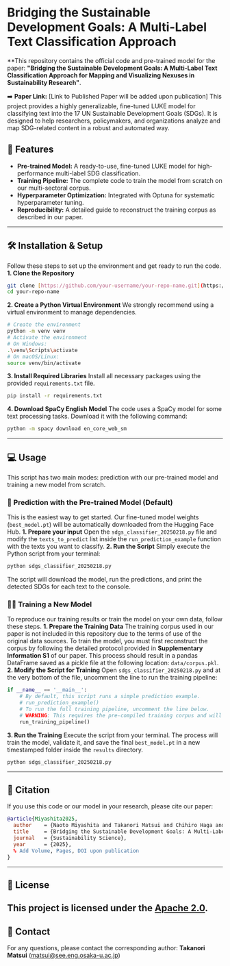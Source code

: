 # Bridging the Sustainable Development Goals: A Multi-Label Text Classification Approach
**This repository contains the official code and pre-trained model for the paper: **"Bridging the Sustainable Development Goals: A Multi-Label Text Classification Approach for Mapping and Visualizing Nexuses in Sustainability Research"**.

:arrow_right: **Paper Link:** [Link to Published Paper will be added upon publication]
This project provides a highly generalizable, fine-tuned LUKE model for classifying text into the 17 UN Sustainable Development Goals (SDGs). It is designed to help researchers, policymakers, and organizations analyze and map SDG-related content in a robust and automated way.

## :rocket: Features
* **Pre-trained Model:** A ready-to-use, fine-tuned LUKE model for high-performance multi-label SDG classification.
* **Training Pipeline:** The complete code to train the model from scratch on our multi-sectoral corpus.
* **Hyperparameter Optimization:** Integrated with Optuna for systematic hyperparameter tuning.
* **Reproducibility:** A detailed guide to reconstruct the training corpus as described in our paper.
---
## :hammer_and_wrench: Installation & Setup
Follow these steps to set up the environment and get ready to run the code.
**1. Clone the Repository**
```bash
git clone [https://github.com/your-username/your-repo-name.git](https://github.com/your-username/your-repo-name.git)
cd your-repo-name
```
**2. Create a Python Virtual Environment**
We strongly recommend using a virtual environment to manage dependencies.
```bash
# Create the environment
python -m venv venv
# Activate the environment
# On Windows:
.\venv\Scripts\activate
# On macOS/Linux:
source venv/bin/activate
```
**3. Install Required Libraries**
Install all necessary packages using the provided `requirements.txt` file.
```bash
pip install -r requirements.txt
```
**4. Download SpaCy English Model**
The code uses a SpaCy model for some text processing tasks. Download it with the following command:
```bash
python -m spacy download en_core_web_sm
```
---
## :computer: Usage
This script has two main modes: prediction with our pre-trained model and training a new model from scratch.
### :crystal_ball: Prediction with the Pre-trained Model (Default)
This is the easiest way to get started. Our fine-tuned model weights (`best_model.pt`) will be automatically downloaded from the Hugging Face Hub.
**1. Prepare your input**
Open the `sdgs_classifier_20250218.py` file and modify the `texts_to_predict` list inside the `run_prediction_example` function with the texts you want to classify.
**2. Run the Script**
Simply execute the Python script from your terminal:
```bash
python sdgs_classifier_20250218.py
```
The script will download the model, run the predictions, and print the detected SDGs for each text to the console.
###  :weight_lifting_woman: Training a New Model
To reproduce our training results or train the model on your own data, follow these steps.
**1. Prepare the Training Data**
The training corpus used in our paper is not included in this repository due to the terms of use of the original data sources.
To train the model, you must first reconstruct the corpus by following the detailed protocol provided in **Supplementary Information S1** of our paper. This process should result in a pandas DataFrame saved as a pickle file at the following location: `data/corpus.pkl`.
**2. Modify the Script for Training**
Open `sdgs_classifier_20250218.py` and at the very bottom of the file, uncomment the line to run the training pipeline:
```python
if __name__ == '__main__':
    # By default, this script runs a simple prediction example.
    # run_prediction_example()
    # To run the full training pipeline, uncomment the line below.
    # WARNING: This requires the pre-compiled training corpus and will take a long time.
    run_training_pipeline()
```
**3. Run the Training**
Execute the script from your terminal. The process will train the model, validate it, and save the final `best_model.pt` in a new timestamped folder inside the `results` directory.
```bash
python sdgs_classifier_20250218.py
```
---
## :scroll: Citation
If you use this code or our model in your research, please cite our paper:
```bibtex
@article{Miyashita2025,
  author    = {Naoto Miyashita and Takanori Matsui and Chihiro Haga and Naoki Masuhara and Shun Kawakubo},
  title     = {Bridging the Sustainable Development Goals: A Multi-Label Text Classification Approach for Mapping and Visualizing Nexuses in Sustainability Research},
  journal   = {Sustainability Science},
  year      = {2025},
  % Add Volume, Pages, DOI upon publication
}
```
---
## :page_facing_up: License
This project is licensed under the [Apache 2.0](LICENSE.md).
---
## :e-mail: Contact
For any questions, please contact the corresponding author:
**Takanori Matsui** (matsui@see.eng.osaka-u.ac.jp)
